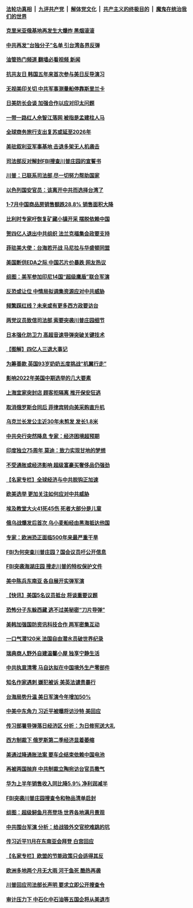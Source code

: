 ####  [法轮功真相](../../../../basic/blob/master/README.md?t=08162131) &nbsp;|&nbsp; [九评共产党](../../../../9ping.md/blob/master/README.md?t=08162131) &nbsp;|&nbsp; [解体党文化](../../../../jtdwh.md/blob/master/README.md?t=08162131)  &nbsp;|&nbsp; [共产主义的终极目的](../../../../gczydzjmd.md/blob/master/README.md?t=08162131) &nbsp;|&nbsp; [魔鬼在统治我们的世界](../../../../mgztzwmdsj.md/blob/master/README.md?t=08162131) 

#### [克里米亚俄基地再发生大爆炸 黑烟滚滚](../pages/nsc418/n13803700.md?t=08162131) 

#### [中共再发“台独分子”名单 引台湾各界反弹](../pages/nsc418/n13803594.md?t=08162131) 

#### [油管热门频道 翻墙必看视频 新闻](http://45.76.130.85:81/youtube.html?08162131)

#### [抗共友日 韩国五年来首次参与美日反导演习](../pages/nsc418/n13803746.md?t=08162131) 

#### [无视美印关切 中共军事测量船停靠斯里兰卡](../pages/nsc418/n13803632.md?t=08162131) 

#### [日美防长会谈 加强合作以应对印太问题](../pages/nsc418/n13803566.md?t=08162131) 

#### [一带一路红人佘智江落网 被指是孟建柱人马](../pages/nsc418/n13803349.md?t=08162131) 

#### [全球商务旅行支出复苏或延至2026年](../pages/nsc418/n13803352.md?t=08162131) 

#### [美驻叙利亚军事基地 击退多架无人机袭击](../pages/nsc418/n13803242.md?t=08162131) 

#### [司法部反对解封FBI搜查川普庄园的宣誓书](../pages/nsc418/n13803236.md?t=08162131) 

#### [川普：已联系司法部 尽一切努力帮助国家](../pages/nsc418/n13803112.md?t=08162131) 

#### [以色列国安官员：该离开中共而选择台湾了](../pages/nsc418/n13803224.md?t=08162131) 

#### [1-7月中国商品房销售额跌28.8% 销售面积大降](../pages/nsc418/n13802972.md?t=08162131) 

#### [比利时专家吁恢复矿藏小镇开采 摆脱依赖中国](../pages/nsc418/n13803067.md?t=08162131) 

#### [贺四亿人退出中共组织 法兰克福集会政要支持](../pages/nsc418/n13803117.md?t=08162131) 

#### [菲驻美大使：台海若开战 马尼拉与华盛顿同盟](../pages/nsc418/n13803147.md?t=08162131) 

#### [美国断供EDA之际 中国芯片价暴跌 网友热议](../pages/nsc418/n13802973.md?t=08162131) 

#### [组图：美军参加印尼14国“超级鹰盾”联合军演](../pages/nsc418/n13802974.md?t=08162131) 

#### [反恐或让位 中情局拟调集资源应对中共威胁](../pages/nsc418/n13803137.md?t=08162131) 

#### [频繁踩红线？未来或有更多西方政要访台](../pages/nsc418/n13803096.md?t=08162131) 

#### [两党议员致信司法部 索要突袭川普庄园细节](../pages/nsc418/n13803066.md?t=08162131) 

#### [日本强化防卫力 高超音速导弹突破关键技术](../pages/nsc418/n13803097.md?t=08162131) 

#### [【图解】四亿人三退大事记](../pages/nsc418/n13802634.md?t=08162131) 

#### [为筹善款 英国93岁奶奶五度挑战“机翼行走”](../pages/nsc418/n13802850.md?t=08162131) 

#### [影响2022年美国中期选举的几大要素](../pages/nsc418/n13802590.md?t=08162131) 

#### [上海宜家突封店 顾客拒隔离 推开保安狂逃](../pages/nsc418/n13803058.md?t=08162131) 

#### [取消俄罗斯合同后 菲律宾转向美采购直升机](../pages/nsc418/n13802975.md?t=08162131) 

#### [乌克兰长发公主近30年未剪发 发长1.8米](../pages/nsc418/n13802809.md?t=08162131) 

#### [中共央行突然降息 专家：经济困境超预期](../pages/nsc418/n13803016.md?t=08162131) 

#### [印度独立75周年 莫迪：致力实现甘地的梦想](../pages/nsc418/n13802838.md?t=08162131) 

#### [不受通胀或经济影响 超级富豪买奢侈品仍强劲](../pages/nsc418/n13801894.md?t=08162131) 

#### [【名家专栏】全球经济与中共脱钩正加速](../pages/nsc418/n13802363.md?t=08162131) 

#### [欧美选举 更加关注如何应对中共威胁](../pages/nsc418/n13802453.md?t=08162131) 

#### [埃及教堂大火41死45伤 死者大部分是儿童](../pages/nsc418/n13802565.md?t=08162131) 

#### [俄乌战爆发后首次 乌小麦船经由黑海抵达他国](../pages/nsc418/n13802475.md?t=08162131) 

#### [专家：欧洲恐正面临500年来最严重干旱](../pages/nsc418/n13802559.md?t=08162131) 

#### [FBI为何突查川普庄园？国会议员吁公开信息](../pages/nsc418/n13802523.md?t=08162131) 

#### [FBI突袭海湖庄园 搜走川普的特权保护文件](../pages/nsc418/n13802438.md?t=08162131) 

#### [美中陈兵东南亚 各自展开实弹军演](../pages/nsc418/n13802464.md?t=08162131) 

#### [【快讯】美国5名议员抵台 将谈重要议题](../pages/nsc418/n13802345.md?t=08162131) 

#### [恐怖分子东躲西藏 逃不过美秘密“刀片导弹”](../pages/nsc418/n13799235.md?t=08162131) 

#### [美韩加强国防资讯科技合作 两军密集互动](../pages/nsc418/n13802086.md?t=08162131) 

#### [一口气潜120米 法国自由潜水员破世界纪录](../pages/nsc418/n13801701.md?t=08162131) 

#### [瑞典商人野外自建温馨小屋 独享宁静生活](../pages/nsc418/n13801716.md?t=08162131) 

#### [中共执意清零 马自达拟在中国境外生产零部件](../pages/nsc418/n13801960.md?t=08162131) 

#### [知名作家遇刺 嫌犯被诉 美英法谴责暴行](../pages/nsc418/n13801807.md?t=08162131) 

#### [台海局势升温 美日军演今年增加50%](../pages/nsc418/n13801967.md?t=08162131) 

#### [中美中东角力 习近平被曝将访沙特 美回应](../pages/nsc418/n13801866.md?t=08162131) 

#### [传习部署导弹落日经济区 分析：为日修宪送大礼](../pages/nsc418/n13801721.md?t=08162131) 

#### [西方制裁下 俄罗斯第二季经济显着萎缩](../pages/nsc418/n13801710.md?t=08162131) 

#### [美通过降通胀法案 要车企结束依赖中国电池](../pages/nsc418/n13801475.md?t=08162131) 

#### [再被两国抛弃 中共制裁立陶宛访台官员撒气](../pages/nsc418/n13801476.md?t=08162131) 

#### [华为上半年销售收入同比降5.9% 净利润减半](../pages/nsc418/n13801088.md?t=08162131) 

#### [FBI突袭川普庄园搜查令和物品清单启封](../pages/nsc418/n13801219.md?t=08162131) 

#### [组图：超级鲟鱼月亮登场 世界各地满月景观](../pages/nsc418/n13801005.md?t=08162131) 

#### [中共围台军演 分析：给战狼外交官挖难跳的坑](../pages/nsc418/n13801107.md?t=08162131) 

#### [传习近平11月在东南亚会拜登 白宫回应](../pages/nsc418/n13801224.md?t=08162131) 

#### [【名家专栏】欧盟的节能政策只会适得其反](../pages/nsc418/n13801118.md?t=08162131) 

#### [欧洲多地两个月无大雨 河干鱼死 酷热再袭](../pages/nsc418/n13801214.md?t=08162131) 

#### [川普回应司法部长声明 要求立即公开搜查令](../pages/nsc418/n13801161.md?t=08162131) 

#### [审计压力下 中石化中石油等五国企将从美退市](../pages/nsc418/n13801151.md?t=08162131) 

<img src='http://gfw-breaker.win/goodnews/indexes/nsc418.md' width='0px' height='0px'/>
